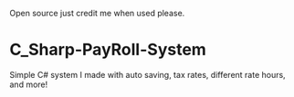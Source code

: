 Open source just credit me when used please.
# C_Sharp-PayRoll-System
Simple C# system I made with auto saving, tax rates, different rate hours, and more!
